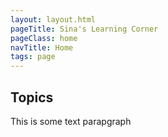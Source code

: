 ```yaml
---
layout: layout.html
pageTitle: Sina's Learning Corner
pageClass: home
navTitle: Home
tags: page
---
```


## Topics

This is some text parapgraph


